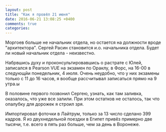 ```yaml
---
layout: post
title: "Как я провёл 21 июня"
date: 2016-06-21 13:08:25 +0400
comments: true
categories: 
---
```

Моргоев больше не начальник отдела, но остается на должности вроде "архитектора". Сергей Расин становится и.о. начальника отдела. Будет ли новый начальник отдела - неизвестно.

Набрвшись духу и проконсультировавшись о растрате с Юлей, записался в Pearson VUE на экзамен по Ораклу, в Форс, на 16-00 в следующйи понедельник, 4 июля. Очень неудобно, что у них экзамены только с 11 до 16 часов, я вообще рассчитывал записаться прямо на 9 утра.ы 

В половине первого позвонил Сергею, узнать, как там заливка, оказалось, что уже все залили. При этом остатков не осталось, так что опалубку для дорожек я строил зря.

Импортировал фоточки в Лайтрум, только за 13 число сделано 399 кадров. Я из двухнедельной поездки в Египет привёз примерно две тысячи, т.е. всего в пять раз больше, чем за день в Воронеже.
